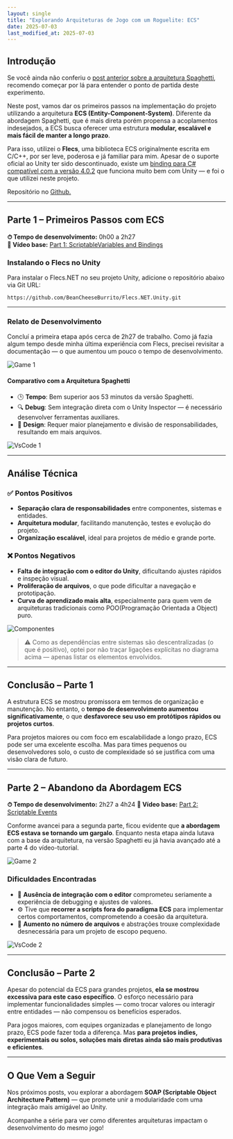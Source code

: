 ```yaml
---
layout: single
title: "Explorando Arquiteturas de Jogo com um Roguelite: ECS"
date: 2025-07-03
last_modified_at: 2025-07-03
---
```


## Introdução

Se você ainda não conferiu o [post anterior sobre a arquitetura Spaghetti](https://solracjunio.github.io/2025/06/30/Explorando-Arquiteturas-Spaghetti.html), recomendo começar por lá para entender o ponto de partida deste experimento.

Neste post, vamos dar os primeiros passos na implementação do projeto utilizando a arquitetura **ECS (Entity-Component-System)**. Diferente da abordagem Spaghetti, que é mais direta porém propensa a acoplamentos indesejados, a ECS busca oferecer uma estrutura **modular, escalável e mais fácil de manter a longo prazo**.

Para isso, utilizei o **Flecs**, uma biblioteca ECS originalmente escrita em C/C++, por ser leve, poderosa e já familiar para mim. Apesar de o suporte oficial ao Unity ter sido descontinuado, existe um [binding para C# compatível com a versão 4.0.2](https://github.com/BeanCheeseBurrito/Flecs.NET/tree/v4.0.2) que funciona muito bem com Unity — e foi o que utilizei neste projeto.

Repositório no [Github.](https://github.com/solracjunio/ROG/tree/ecs)

---

## Parte 1 – Primeiros Passos com ECS

**⏱ Tempo de desenvolvimento:** 0h00 a 2h27  
**🎥 Vídeo base:** [Part 1: ScriptableVariables and Bindings](https://www.youtube.com/watch?v=Yfp9aUxkfw4&index=1)

### Instalando o Flecs no Unity

Para instalar o Flecs.NET no seu projeto Unity, adicione o repositório abaixo via Git URL:

```console
https://github.com/BeanCheeseBurrito/Flecs.NET.Unity.git
````

---

### Relato de Desenvolvimento

Concluí a primeira etapa após cerca de 2h27 de trabalho. Como já fazia algum tempo desde minha última experiência com Flecs, precisei revisitar a documentação — o que aumentou um pouco o tempo de desenvolvimento.

![Game 1](/assets/images/2025-07-03-explorando-arquiteturas-ecs/GM1.png)

#### Comparativo com a Arquitetura Spaghetti

* 🕒 **Tempo**: Bem superior aos 53 minutos da versão Spaghetti.
* 🔍 **Debug**: Sem integração direta com o Unity Inspector — é necessário desenvolver ferramentas auxiliares.
* 🧠 **Design**: Requer maior planejamento e divisão de responsabilidades, resultando em mais arquivos.

![VsCode 1](/assets/images/2025-07-03-explorando-arquiteturas-ecs/vscode1.png)

---

## Análise Técnica

### ✅ Pontos Positivos

* **Separação clara de responsabilidades** entre componentes, sistemas e entidades.
* **Arquitetura modular**, facilitando manutenção, testes e evolução do projeto.
* **Organização escalável**, ideal para projetos de médio e grande porte.

### ❌ Pontos Negativos

* **Falta de integração com o editor do Unity**, dificultando ajustes rápidos e inspeção visual.
* **Proliferação de arquivos**, o que pode dificultar a navegação e prototipação.
* **Curva de aprendizado mais alta**, especialmente para quem vem de arquiteturas tradicionais como POO(Programação Orientada a Object) puro.

![Componentes](/assets/images/2025-07-03-explorando-arquiteturas-ecs/Dependences1.png)

> ⚠️ Como as dependências entre sistemas são descentralizadas (o que é positivo), optei por não traçar ligações explícitas no diagrama acima — apenas listar os elementos envolvidos.

---

## Conclusão – Parte 1

A estrutura ECS se mostrou promissora em termos de organização e manutenção. No entanto, o **tempo de desenvolvimento aumentou significativamente**, o que **desfavorece seu uso em protótipos rápidos ou projetos curtos**.

Para projetos maiores ou com foco em escalabilidade a longo prazo, ECS pode ser uma excelente escolha. Mas para times pequenos ou desenvolvedores solo, o custo de complexidade só se justifica com uma visão clara de futuro.

---

## Parte 2 – Abandono da Abordagem ECS

**⏱ Tempo de desenvolvimento:** 2h27 a 4h24
**🎥 Vídeo base:** [Part 2: Scriptable Events](https://www.youtube.com/watch?v=Xl5l3HqoQAk&list=PLSHqi2dTiNGCncSOksACfJChpfPa6qz9w&index=2)

Conforme avancei para a segunda parte, ficou evidente que **a abordagem ECS estava se tornando um gargalo**. Enquanto nesta etapa ainda lutava com a base da arquitetura, na versão Spaghetti eu já havia avançado até a parte 4 do vídeo-tutorial.

![Game 2](/assets/images/2025-07-03-explorando-arquiteturas-ecs/GM2.png)

### Dificuldades Encontradas

* 🔧 **Ausência de integração com o editor** comprometeu seriamente a experiência de debugging e ajustes de valores.
* ⚙️ Tive que **recorrer a scripts fora do paradigma ECS** para implementar certos comportamentos, comprometendo a coesão da arquitetura.
* 📁 **Aumento no número de arquivos** e abstrações trouxe complexidade desnecessária para um projeto de escopo pequeno.

![VsCode 2](/assets/images/2025-07-03-explorando-arquiteturas-ecs/vscode2.png)

---

## Conclusão – Parte 2

Apesar do potencial da ECS para grandes projetos, **ela se mostrou excessiva para este caso específico**. O esforço necessário para implementar funcionalidades simples — como trocar valores ou interagir entre entidades — não compensou os benefícios esperados.

Para jogos maiores, com equipes organizadas e planejamento de longo prazo, ECS pode fazer toda a diferença. Mas **para projetos indies, experimentais ou solos, soluções mais diretas ainda são mais produtivas e eficientes**.

---

## O Que Vem a Seguir

Nos próximos posts, vou explorar a abordagem **SOAP (Scriptable Object Architecture Pattern)** — que promete unir a modularidade com uma integração mais amigável ao Unity.

Acompanhe a série para ver como diferentes arquiteturas impactam o desenvolvimento do mesmo jogo!
